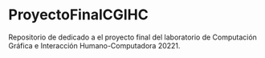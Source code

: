 # ProyectoFinalCGIHC
Repositorio de dedicado a el proyecto final del laboratorio de Computación Gráfica e Interacción Humano-Computadora 20221.
